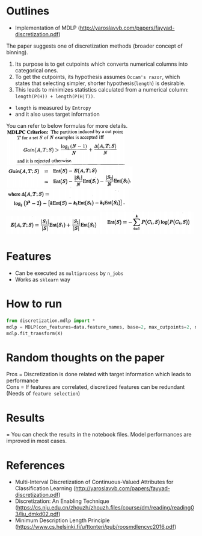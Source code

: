 # Outlines
- Implementation of MDLP (http://yaroslavvb.com/papers/fayyad-discretization.pdf)

The paper suggests one of discretization methods (broader concept of binning).
1. Its purpose is to get cutpoints which converts numerical columns into categorical ones.
2. To get the cutpoints, its hypothesis assumes `Occam's razor`, which states that selecting simpler, shorter hypothesis(`length`) is desirable.
3. This leads to minimizes statistics calculated from a numerical column: `length(P(H)) + length(P(H|T))`.
- `length` is measured by `Entropy`
- and it also uses target information

You can refer to below formulas for more details.  
![formula_1](/assets/5.png)
![formula_2](/assets/4.png)
![formula_3](/assets/3.png)  
![formula_4](/assets/2.png)
![formula_5](/assets/1.png)

# Features
- Can be executed as `multiprocess` by `n_jobs`
- Works as `sklearn` way

# How to run
```python
from discretization.mdlp import *
mdlp = MDLP(con_features=data.feature_names, base=2, max_cutpoints=2, n_jobs=-1)
mdlp.fit_transform(X)
```

# Random thoughts on the paper
Pros = Discretization is done related with target information which leads to performance  
Cons = If features are correlated, discretized features can be redundant (Needs of `feature selection`)

# Results
= You can check the results in the notebook files. Model performances are improved in most cases.

# References
- Multi-Interval Discretization of Continuous-Valued Attributes for Classification Learning (http://yaroslavvb.com/papers/fayyad-discretization.pdf)
- Discretization: An Enabling Technique (https://cs.nju.edu.cn/zhouzh/zhouzh.files/course/dm/reading/reading03/liu_dmkd02.pdf)
- Minimum Description Length Principle (https://www.cs.helsinki.fi/u/ttonteri/pub/roosmdlencyc2016.pdf)

